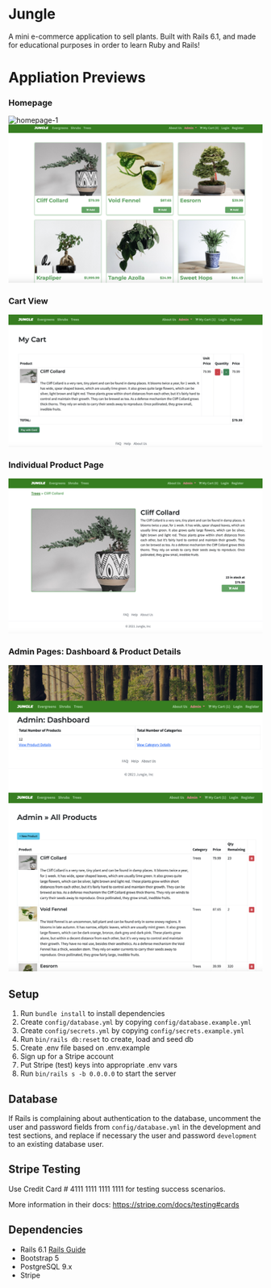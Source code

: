 # Jungle
A mini e-commerce application to sell plants. 
Built with Rails 6.1, and made for educational purposes in order to learn Ruby and Rails!

# Appliation Previews

### Homepage
![homepage-1](https://raw.githubusercontent.com/nbar72/jungle-rails/master/docs/homepage-1.png)
![homepage-2](https://raw.githubusercontent.com/nbar72/jungle-rails/master/docs/homepage-2.png)

### Cart View
![cart-page](https://raw.githubusercontent.com/nbar72/jungle-rails/master/docs/cart-page.png)

### Individual Product Page
![product-page](https://raw.githubusercontent.com/nbar72/jungle-rails/master/docs/product-page.png)

### Admin Pages: Dashboard & Product Details
![admin-dashboard](https://raw.githubusercontent.com/nbar72/jungle-rails/master/docs/admin-dashboard.png)
![admin-product-details](https://raw.githubusercontent.com/nbar72/jungle-rails/master/docs/admin-product-details.png)



## Setup

1. Run `bundle install` to install dependencies
2. Create `config/database.yml` by copying `config/database.example.yml`
3. Create `config/secrets.yml` by copying `config/secrets.example.yml`
4. Run `bin/rails db:reset` to create, load and seed db
5. Create .env file based on .env.example
6. Sign up for a Stripe account
7. Put Stripe (test) keys into appropriate .env vars
8. Run `bin/rails s -b 0.0.0.0` to start the server

## Database

If Rails is complaining about authentication to the database, uncomment the user and password fields from `config/database.yml` in the development and test sections, and replace if necessary the user and password `development` to an existing database user.

## Stripe Testing

Use Credit Card # 4111 1111 1111 1111 for testing success scenarios.

More information in their docs: <https://stripe.com/docs/testing#cards>

## Dependencies

- Rails 6.1 [Rails Guide](http://guides.rubyonrails.org/v6.1/)
- Bootstrap 5
- PostgreSQL 9.x
- Stripe
